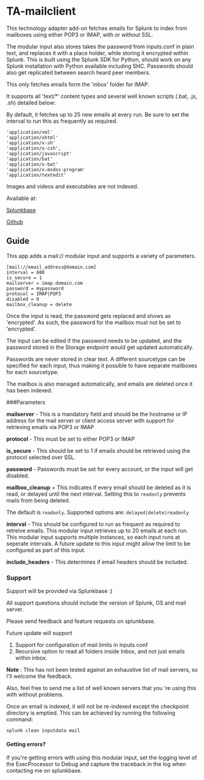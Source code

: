 # TA-mailclient

This technology adapter add-on fetches emails for Splunk to index from mailboxes
using either POP3 or IMAP, with or without SSL.

The modular input also stores takes the password from inputs.conf in plain text,
and replaces it with a place holder, while storing it encrypted within Splunk.
This is built using the Splunk SDK for Python, should work on any Splunk
installation with Python available including SHC.
Passwords should also get replicated between search heard peer members.

This only fetches emails form the 'inbox' folder for IMAP.

It supports all 'text/*' content types and several well known scripts (.bat, .js, .sh) detailed below:

By default, it fetches up to 25 new emails at every run.
Be sure to set the interval to run this as frequently as required.
```
'application/xml'
'application/xhtml'
'application/x-sh'
'application/x-csh',
'application/javascript'
'application/bat'
'application/x-bat'
'application/x-msdos-program'
'application/textedit'
```
Images and videos and executables are not indexed.

Available at:

[Splunkbase](https://splunkbase.splunk.com/app/3200/#/details)

[Github](https://github.com/seunomosowon/TA-mailclient)


## Guide
This app adds a mail:// modular input and supports a variety of parameters.

```
[mail://email_address@domain.com]
interval = 600
is_secure = 1
mailserver = imap.domain.com
password = mypassword
protocol = IMAP|POP3
disabled = 0
mailbox_cleanup = delete

```

Once the input is read, the password gets replaced and shows as 'encrypted'.
As such, the password for the mailbox must not be set to 'encrypted'.

The input can be edited if the password needs to be updated, and the password
stored in the Storage endpoint would get updated automatically.

Passwords are never stored in clear text.
A different sourcetype can be specified for each input, thus making
it possible to have separate mailboxes for each sourcetype.

The mailbox is also managed automatically, and emails are deleted once it has been indexed.


###Parameters

**mailserver** - This is a mandatory field and should be the hostname or
IP address for the mail server or client access server with support for retrieving emails via POP3 or IMAP

**protocol** - This must be set to either POP3 or IMAP

**is_secure** - This should be set to 1 if emails should be retrieved using the
protocol selected over SSL.

**password** - Passwords must be set for every account,
or the input will get disabled.

**mailbox_cleanup** = This indicates if every email should be deleted as it is read,
  or delayed until the next interval.
  Setting this to ```readonly``` prevents mails from being deleted.

  The default is ```readonly```. Supported options are:
```delayed|delete|readonly```

**interval** - This should be configured to run as frequent as required
to retreive emails. This modular input retrieves up to 20 emails at each run.
This modular input supports multiple instances, so each input runs at seperate intervals.
A future update to this input might allow the limit to be configured as part of this input.

**include_headers** -  This determines if email headers should be included.


### Support
Support will be provided via Splunkbase :)

All support questions should include the version of Splunk, OS and mail server.

Please send feedback and feature requests on splunkbase.

Future update will support
1. Support for configuration of mail limits in inputs.conf
2. Recursive option to read all folders inside Inbox, and not just emails within inbox.

**Note** : This has not been tested against an exhaustive list of mail servers, so I'll welcome the feedback.

Also, feel free to send me a list of well known servers that you 're using this with without problems.

Once an email is indexed, it will not be re-indexed except the checkpoint directory is emptied.
This can be achieved by running the following command:
```
splunk clean inputdata mail
```

#### Getting errors?

If you're getting errors with using this modular input,
set the logging level of the ExecProcessor to Debug
and capture the traceback in the log when contacting me on splunkbase.
